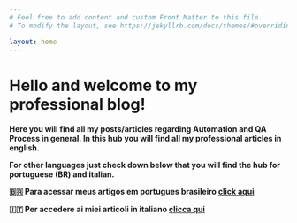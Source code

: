 ```yaml
---
# Feel free to add content and custom Front Matter to this file.
# To modify the layout, see https://jekyllrb.com/docs/themes/#overriding-theme-defaults

layout: home
---
```

<h1>Hello and welcome to my professional blog!</h1>
<h4>
<p>Here you will find all my posts/articles regarding Automation and QA Process in general. In this hub you will find all my professional articles in english.</p>
<p>For other languages just check down below that you will find the hub for portuguese (BR) and italian.</p>
<p>🇧🇷 Para acessar meus artigos em portugues brasileiro <a href="./br-articles/">click aqui</a></p>
<p>🇮🇹 Per accedere ai miei articoli in italiano <a href="./it-articles/" >clicca qui</a></p>
</h4>
